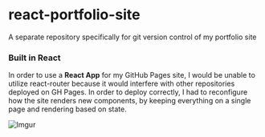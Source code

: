 # react-portfolio-site
A separate repository specifically for git version control of my portfolio site

### Built in React
In order to use a **React App** for my GitHub Pages site, I would be unable to utilize react-router because it would interfere with other repositories deployed on GH Pages. In order to deploy correctly, I had to reconfigure how the site renders new components, by keeping everything on a single page and rendering based on state. 

![Imgur](https://i.imgur.com/eTCAo8x.gif)
